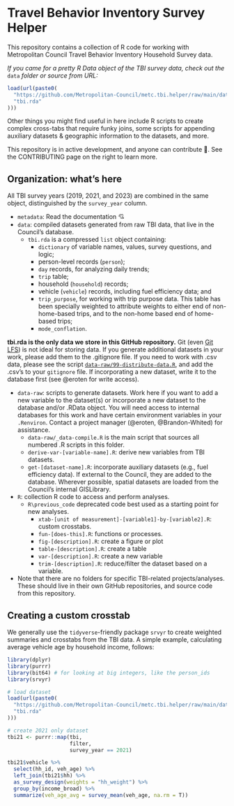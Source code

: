 
# Travel Behavior Inventory Survey Helper

This repository contains a collection of R code for working with
Metropolitan Council Travel Behavior Inventory Household Survey data.

*If you came for a pretty R Data object of the TBI survey data, check
out the* `data` *folder or source from URL:*

``` r
load(url(paste0(
  "https://github.com/Metropolitan-Council/metc.tbi.helper/raw/main/data/",
  "tbi.rda"
)))
```

Other things you might find useful in here include R scripts to create
complex cross-tabs that require funky joins, some scripts for appending
auxiliary datasets & geographic information to the datasets, and more.

This repository is in active development, and anyone can contribute 🤝.
See the CONTRIBUTING page on the right to learn more.

## Organization: what’s here

All TBI survey years (2019, 2021, and 2023) are combined in the same
object, distinguished by the `survey_year` column.

- `metadata`: Read the documentation 💘
- `data`: compiled datasets generated from raw TBI data, that live in
  the Council’s database.
  - `tbi.rda` is a compressed `list` object containing:
    - `dictionary` of variable names, values, survey questions, and
      logic;
    - person-level records (`person`);
    - `day` records, for analyzing daily trends;
    - `trip` table;
    - household (`household`) records;
    - vehicle (`vehicle`) records, including fuel efficiency data; and
    - `trip_purpose`, for working with trip purpose data. This table has
      been specially weighted to attribute weights to either end of
      non-home-based trips, and to the non-home based end of home-based
      trips;
    - `mode_conflation`.

**tbi.rda is the only data we store in this GitHub repository.** Git
(even [Git LFS](https://git-lfs.github.com/)) is not ideal for storing
data. If you generate additional datasets in your work, please add them
to the .gitignore file. If you need to work with .csv data, please see
the script
[`data-raw/99-distribute-data.R`](data-raw/99-distribute-data.R), and
add the .csv’s to your `gitignore` file. If incorporating a new dataset,
write it to the database first (see @eroten for write access).

- `data-raw`: scripts to generate datasets. Work here if you want to add
  a new variable to the dataset(s) or incorporate a new dataset to the
  database and/or .RData object. You will need access to internal
  databases for this work and have certain environment variables in your
  `.Renviron`. Contact a project manager (@eroten, @Brandon-Whited) for
  assistance.
  - `data-raw/_data-compile.R` is the main script that sources all
    numbered .R scripts in this folder.
  - `derive-var-[variable-name].R`: derive new variables from TBI
    datasets.
  - `get-[dataset-name].R`: incorporate auxiliary datasets (e.g., fuel
    efficiency data). If external to the Council, they are added to the
    database. Wherever possible, spatial datasets are loaded from the
    Council’s internal GISLibrary.
- `R`: collection R code to access and perform analyses.
  - `R\previous_code` deprecated code best used as a starting point for
    new analyses.
    - `xtab-[unit of measurement]-[variable1]-by-[variable2].R`: custom
      crosstabs.
    - `fun-[does-this].R`: functions or processes.
    - `fig-[description].R`: create a figure or plot
    - `table-[description].R`: create a table
    - `var-[description].R`: create a new variable
    - `trim-[description].R`: reduce/filter the dataset based on a
      variable.
- Note that there are no folders for specific TBI-related
  projects/analyses. These should live in their own GitHub repositories,
  and source code from this repository.

## Creating a custom crosstab

We generally use the `tidyverse`-friendly package `srvyr` to create
weighted summaries and crosstabs from the TBI data. A simple example,
calculating average vehicle age by household income, follows:

``` r
library(dplyr)
library(purrr)
library(bit64) # for looking at big integers, like the person_ids
library(srvyr)

# load dataset
load(url(paste0(
  "https://github.com/Metropolitan-Council/metc.tbi.helper/raw/main/data/",
  "tbi.rda"
)))

# create 2021 only dataset
tbi21 <- purrr::map(tbi,
                    filter,
                    survey_year == 2021)

tbi21$vehicle %>%
  select(hh_id, veh_age) %>% 
  left_join(tbi21$hh) %>%
  as_survey_design(weights = "hh_weight") %>%
  group_by(income_broad) %>%
  summarize(veh_age_avg = survey_mean(veh_age, na.rm = T))
```
